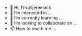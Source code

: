 - 👋 Hi, I’m @jereejack
- 👀 I’m interested in ...
- 🌱 I’m currently learning ...
- 💞️ I’m looking to collaborate on ...
- 📫 How to reach me ...

<!---
jereejack/jereejack is a ✨ special ✨ repository because its `README.md` (this file) appears on your GitHub profile.
You can click the Preview link to take a look at your changes.
--->
